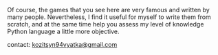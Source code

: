Of course, the games that you see here are very famous and written by many people. Nevertheless, I find it useful for myself to write them from scratch, and at the same time help you assess my level of  knowledge Python language a little more objective.

contact: kozitsyn94vyatka@gmail.com
